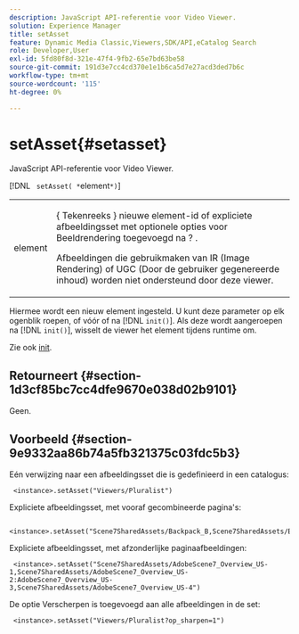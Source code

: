 ```yaml
---
description: JavaScript API-referentie voor Video Viewer.
solution: Experience Manager
title: setAsset
feature: Dynamic Media Classic,Viewers,SDK/API,eCatalog Search
role: Developer,User
exl-id: 5fd80f8d-321e-47f4-9fb2-65e7bd63be58
source-git-commit: 191d3e7cc4cd370e1e1b6ca5d7e27acd3ded7b6c
workflow-type: tm+mt
source-wordcount: '115'
ht-degree: 0%

---
```


# setAsset{#setasset}

JavaScript API-referentie voor Video Viewer.

[!DNL ` setAsset( *`element`*)`]

<table id="table_896DFF34A68A403DB93A6D597461A573"> 
 <tbody> 
  <tr> 
   <td colname="col1"> <p> <span class="codeph"> <span class="varname"> element  </span> </span> </p> </td> 
   <td colname="col2"> <p>{ <span class="codeph"> Tekenreeks </span>} nieuwe element-id of expliciete afbeeldingsset met optionele opties voor Beeldrendering toegevoegd na <span class="codeph"> ? </span>. </p> <p> Afbeeldingen die gebruikmaken van IR (Image Rendering) of UGC (Door de gebruiker gegenereerde inhoud) worden niet ondersteund door deze viewer. </p> </td> 
  </tr> 
 </tbody> 
</table>

Hiermee wordt een nieuw element ingesteld. U kunt deze parameter op elk ogenblik roepen, of vóór of na [!DNL `init()`]. Als deze wordt aangeroepen na [!DNL `init()`], wisselt de viewer het element tijdens runtime om.

Zie ook [init](../../../c-html5-s7-aem-asset-viewers/c-html5-20-ecatalog-viewer-about/c-html5-20-ecatalog-viewer-javascriptapiref/r-html5-ecatalog-viewer-20-javascriptapiref-init.md#reference-aee94dd92a28410784f7a1792e28683b).

## Retourneert {#section-1d3cf85bc7cc4dfe9670e038d02b9101}

Geen.

## Voorbeeld {#section-9e9332aa86b74a5fb321375c03fdc5b3}

Eén verwijzing naar een afbeeldingsset die is gedefinieerd in een catalogus:

```
 <instance>.setAsset("Viewers/Pluralist")
```

Expliciete afbeeldingsset, met vooraf gecombineerde pagina&#39;s:

```
 <instance>.setAsset("Scene7SharedAssets/Backpack_B,Scene7SharedAssets/Backpack_C,Scene7SharedAssets/Backpack_H,Scene7SharedAssets/Backpack_J")
```

Expliciete afbeeldingsset, met afzonderlijke paginaafbeeldingen:

```
 <instance>.setAsset("Scene7SharedAssets/AdobeScene7_Overview_US-1,Scene7SharedAssets/AdobeScene7_Overview_US-2:AdobeScene7_Overview_US-3,Scene7SharedAssets/AdobeScene7_Overview_US-4")
```

De optie Verscherpen is toegevoegd aan alle afbeeldingen in de set:

```
 <instance>.setAsset("Viewers/Pluralist?op_sharpen=1")
```
